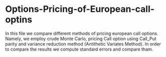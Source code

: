 # Options-Pricing-of-European-call-optins
In this file we compare different methods of pricing european call options. Namely, we employ crude Monte Carlo, pricing Call option using Call_Put parity and variance reduction method
(Antithetic Variates Method). In order to compare the results we compute standard errors and compare tham.
